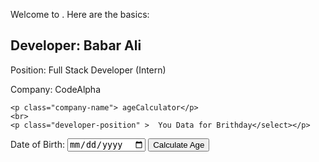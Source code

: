 

Welcome to . Here are the basics:



<!DOCTYPE html>
<html lang="en">
<head>
<meta charset="UTF-8">
<meta name="viewport" content="width=device-width, initial-scale=1.0">
<title>Age Calculator</title>
<link rel="stylesheet" href="style.css">
</head>
<body>
<div class="main">
    <h2 class="developer-info">Developer: Babar Ali</h2>
    <p class="developer-position">Position: Full Stack Developer (Intern)</p>
    <p class="company-name">Company: CodeAlpha</p>

    <p class="company-name"> ageCalculator</p>
    <br>
    <p class="developer-position" >  You Data for Brithday</select></p>

<form id="ageCalculator">
    <label for="dob">Date of Birth:</label>
    <input type="date" id="dob" name="dob">
    <input type="submit" value="Calculate Age">
</form>
<div id="result"></div>
</div>
</body>
<script src="script.js"></script>
</html>
